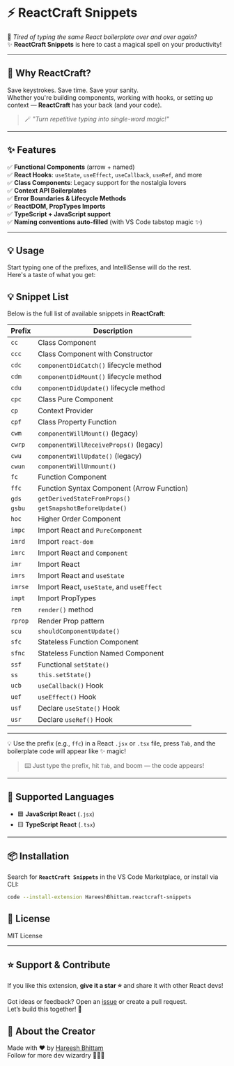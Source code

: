 # ⚡ ReactCraft Snippets

🎯 *Tired of typing the same React boilerplate over and over again?*  
✨ **ReactCraft Snippets** is here to cast a magical spell on your productivity!

---

<!-- ![ReactCraft Logo](images/logo.png) -->

## 🚀 Why ReactCraft?

Save keystrokes. Save time. Save your sanity.  
Whether you're building components, working with hooks, or setting up context — **ReactCraft** has your back (and your code).

> 🪄 *"Turn repetitive typing into single-word magic!"*

---

## ✨ Features

✅ **Functional Components** (arrow + named)  
✅ **React Hooks**: `useState`, `useEffect`, `useCallback`, `useRef`, and more  
✅ **Class Components**: Legacy support for the nostalgia lovers  
✅ **Context API Boilerplates**  
✅ **Error Boundaries & Lifecycle Methods**  
✅ **ReactDOM, PropTypes Imports**  
✅ **TypeScript + JavaScript support**  
✅ **Naming conventions auto-filled** (with VS Code tabstop magic ✨)

---

## 💡 Usage

Start typing one of the prefixes, and IntelliSense will do the rest.  
Here's a taste of what you get:

## 💡 Snippet List

Below is the full list of available snippets in **ReactCraft**:

| Prefix  | Description                                               |
|---------|-----------------------------------------------------------|
| `cc`    | Class Component                                           |
| `ccc`   | Class Component with Constructor                          |
| `cdc`   | `componentDidCatch()` lifecycle method                    |
| `cdm`   | `componentDidMount()` lifecycle method                    |
| `cdu`   | `componentDidUpdate()` lifecycle method                   |
| `cpc`   | Class Pure Component                                      |
| `cp`    | Context Provider                                          |
| `cpf`   | Class Property Function                                   |
| `cwm`   | `componentWillMount()` (legacy)                           |
| `cwrp`  | `componentWillReceiveProps()` (legacy)                    |
| `cwu`   | `componentWillUpdate()` (legacy)                          |
| `cwun`  | `componentWillUnmount()`                                  |
| `fc`    | Function Component                                        |
| `ffc`   | Function Syntax Component (Arrow Function)                |
| `gds`   | `getDerivedStateFromProps()`                              |
| `gsbu`  | `getSnapshotBeforeUpdate()`                               |
| `hoc`   | Higher Order Component                                    |
| `impc`  | Import React and `PureComponent`                          |
| `imrd`  | Import `react-dom`                                        |
| `imrc`  | Import React and `Component`                              |
| `imr`   | Import React                                              |
| `imrs`  | Import React and `useState`                               |
| `imrse` | Import React, `useState`, and `useEffect`                 |
| `impt`  | Import PropTypes                                          |
| `ren`   | `render()` method                                         |
| `rprop` | Render Prop pattern                                       |
| `scu`   | `shouldComponentUpdate()`                                 |
| `sfc`   | Stateless Function Component                              |
| `sfnc`  | Stateless Function Named Component                        |
| `ssf`   | Functional `setState()`                                   |
| `ss`    | `this.setState()`                                         |
| `ucb`   | `useCallback()` Hook                                      |
| `uef`   | `useEffect()` Hook                                        |
| `usf`   | Declare `useState()` Hook                                 |
| `usr`   | Declare `useRef()` Hook                                   |

---

💡 Use the prefix (e.g., `ffc`) in a React `.jsx` or `.tsx` file, press `Tab`, and the boilerplate code will appear like ✨ magic!

> ⌨️ Just type the prefix, hit `Tab`, and boom — the code appears!

---

## 🔧 Supported Languages

- 🟦 **JavaScript React** (`.jsx`)
- 🟨 **TypeScript React** (`.tsx`)

---

## 📦 Installation

Search for **`ReactCraft Snippets`** in the VS Code Marketplace, or install via CLI:

```bash
code --install-extension HareeshBhittam.reactcraft-snippets
```

## 📜 License

MIT License

---

## ⭐ Support & Contribute

If you like this extension, **give it a star ⭐** and share it with other React devs!

Got ideas or feedback? Open an [issue](https://github.com/Hareesh108/reactcraft-snippets/issues) or create a pull request.  
Let’s build this together! 💪

## 🔮 About the Creator

Made with ❤️ by [Hareesh Bhittam](https://github.com/Hareesh108)  
Follow for more dev wizardry 🧙‍♂️✨
